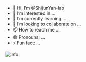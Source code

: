 - 👋 Hi, I’m @ShijunYan-lab
- 👀 I’m interested in ...
- 🌱 I’m currently learning ...
- 💞️ I’m looking to collaborate on ...
- 📫 How to reach me ...
- 😄 Pronouns: ...
- ⚡ Fun fact: ...

<!---
ShijunYan-lab/ShijunYan-lab is a ✨ special ✨ repository because its `README.md` (this file) appears on your GitHub profile.
You can click the Preview link to take a look at your changes.
--->


![info](https://github-readme-stats.vercel.app/api?username=ShijunYan-lab&show_icons=true&count_private=true&hide=prs&theme=dark)
